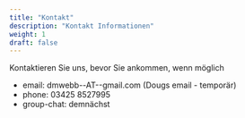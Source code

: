 ```yaml
---
title: "Kontakt"
description: "Kontakt Informationen"
weight: 1
draft: false
---
```


Kontaktieren Sie uns, bevor Sie ankommen, wenn möglich

- email: dmwebb--AT--gmail.com (Dougs email - temporär)
- phone: 03425 8527995
- group-chat: demnächst
